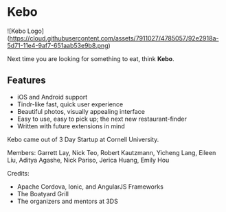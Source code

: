 Kebo
=====
![Kebo Logo] (https://cloud.githubusercontent.com/assets/7911027/4785057/92e2918a-5d71-11e4-9af7-651aab53e9b8.png)

Next time you are looking for something to eat, think **Kebo**.

## Features
<ul>
<li>iOS and Android support</li>
<li>Tindr-like fast, quick user experience</li>
<li>Beautiful photos, visually appealing interface</li>
<li>Easy to use, easy to pick up; the next new restaurant-finder</li>
<li>Written with future extensions in mind</li>
</ul>

Kebo came out of 3 Day Startup at Cornell University.

Members: Garrett Lay, Nick Teo, Robert Kautzmann, Yicheng Lang, Eileen Liu, Aditya Agashe, Nick Pariso, Jerica Huang, Emily Hou

Credits:
<ul>
<li>Apache Cordova, Ionic, and AngularJS Frameworks</li>
<li>The Boatyard Grill</li>
<li>The organizers and mentors at 3DS</li>
</ul>
